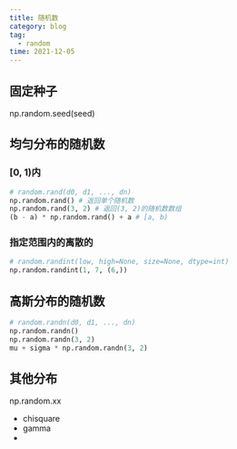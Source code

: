 ```yaml
---
title: 随机数
category: blog
tag:
  - random
time: 2021-12-05
---
```


## 固定种子
np.random.seed(seed)

## 均匀分布的随机数
### [0, 1)内
```python
# random.rand(d0, d1, ..., dn)
np.random.rand() # 返回单个随机数
np.random.rand(3, 2) # 返回(3, 2)的随机数数组
(b - a) * np.random.rand() + a # [a, b)
```

### 指定范围内的离散的
```python
# random.randint(low, high=None, size=None, dtype=int)
np.random.randint(1, 7, (6,))
```

## 高斯分布的随机数
```python
# random.randn(d0, d1, ..., dn)
np.random.randn()
np.random.randn(3, 2)
mu + sigma * np.random.randn(3, 2)
```

## 其他分布
np.random.xx
- chisquare
- gamma
- 